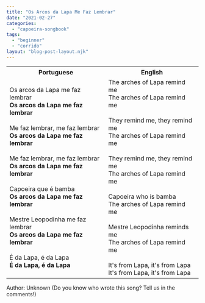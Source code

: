 ```yaml
---
title: "Os Arcos da Lapa Me Faz Lembrar"
date: "2021-02-27"
categories: 
  - "capoeira-songbook"
tags: 
  - "beginner"
  - "corrido"
layout: "blog-post-layout.njk"
---
```


<table class="capoeira-table">
    <tr class="header-row">
        <th>Portuguese</th>
        <th>English</th>
    </tr>
    <tr>
        <td>Os arcos da Lapa me faz lembrar<br>
<strong>Os arcos da Lapa me faz lembrar</strong><br>
<br>
Me faz lembrar, me faz lembrar<br>
<strong>Os arcos da Lapa me faz lembrar</strong><br>
<br>
Me faz lembrar, me faz lembrar<br>
<strong>Os arcos da Lapa me faz lembrar</strong><br>
<br>
Capoeira que é bamba<br>
<strong>Os arcos da Lapa me faz lembrar</strong><br>
<br>
Mestre Leopodinha me faz lembrar<br>
<strong>Os arcos da Lapa me faz lembrar</strong><br>
<br>
É da Lapa, é da Lapa<br>
<strong>É da Lapa, é da Lapa</strong></td>
        <td>The arches of Lapa remind me<br>
The arches of Lapa remind me<br>
<br>
They remind me, they remind me<br>
The arches of Lapa remind me<br>
<br>
They remind me, they remind me<br>
The arches of Lapa remind me<br>
<br>
Capoeira who is bamba<br>
The arches of Lapa remind me<br>
<br>
Mestre Leopodinha reminds me<br>
The arches of Lapa remind me<br>
<br>
It's from Lapa, it's from Lapa<br>
It's from Lapa, it's from Lapa</td>
    </tr>
</table>

<figcaption>
Author: Unknown (Do you know who wrote this song? Tell us in the comments!)
</figcaption>